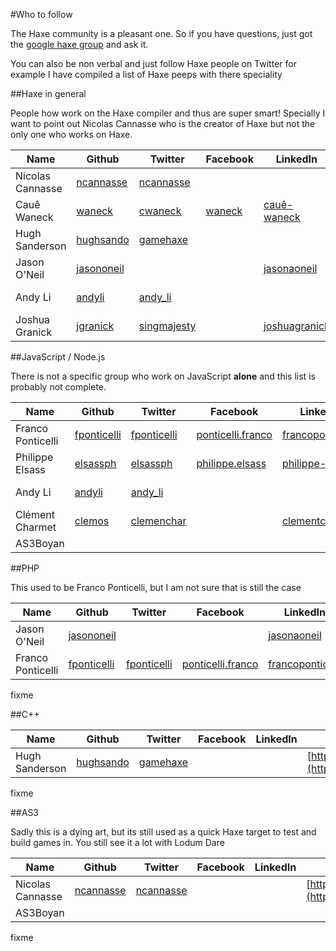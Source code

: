 #Who to follow

The Haxe community is a pleasant one.
So if you have questions, just got the [google haxe group](https://groups.google.com/forum/#!topic/haxelang/) and ask it.

You can also be non verbal and just follow Haxe people on Twitter for example
I have compiled a list of Haxe peeps with there speciality 


##Haxe in general

People how work on the Haxe compiler and thus are super smart!
Specially I want to point out Nicolas Cannasse who is the creator of Haxe but not the only one who works on Haxe.

| Name | Github | Twitter | Facebook | LinkedIn | Blog | 
|-------|------|-----------|---- | -------------|-------|
| Nicolas Cannasse | [ncannasse](https://github.com/ncannasse) | [ncannasse](https://twitter.com/ncannasse) | | | [http://ncannasse.fr/](http://ncannasse.fr/) |
| Cauê Waneck  | [waneck](https://github.com/waneck) | [cwaneck](https://twitter.com/cwaneck) | [waneck](https://www.facebook.com/waneck)  | [cauê-waneck](https://www.linkedin.com/pub/cau%C3%AA-waneck/16/303/b5) |  | 
| Hugh Sanderson | [hughsando](https://github.com/hughsando) | [gamehaxe](https://twitter.com/gamehaxe) |  |  | [http://gamehaxe.com/](http://gamehaxe.com/) | 
| Jason O'Neil | [jasononeil](https://github.com/jasononeil/) |  |  | [jasonaoneil](https://www.linkedin.com/in/jasonaoneil) | [http://jasono.co/](http://jasono.co/) | 
| Andy Li | [andyli](https://github.com/andyli) | [andy_li](https://twitter.com/andy_li) |  |  | [http://blog.onthewings.net/](http://blog.onthewings.net/) |
| Joshua Granick | [jgranick](https://github.com/jgranick) | [singmajesty](https://twitter.com/singmajesty) |  | [joshuagranick](https://www.linkedin.com/in/joshuagranick) | [http://www.joshuagranick.com/](http://www.joshuagranick.com/) | 



##JavaScript / Node.js

There is not a specific group who work on JavaScript **alone** and this list is probably not complete.

| Name | Github | Twitter | Facebook | LinkedIn | Blog | 
|-------|------|-----------|---- | -------------|-------|
| Franco Ponticelli | [fponticelli](https://github.com/fponticelli) | [fponticelli](https://twitter.com/fponticelli) | [ponticelli.franco](https://www.facebook.com/ponticelli.franco) | [francoponticelli](https://www.linkedin.com/in/francoponticelli) | [http://www.weblob.net/](http://www.weblob.net/)|
| Philippe Elsass | [elsassph](https://github.com/elsassph) | [elsassph](https://twitter.com/elsassph) | [philippe.elsass](https://www.facebook.com/philippe.elsass) | [philippe-elsass](https://www.linkedin.com/pub/philippe-elsass/4/aa7/4ab) | [http://philippe.elsass.me/](http://philippe.elsass.me/)|
| Andy Li | [andyli](https://github.com/andyli) | [andy_li](https://twitter.com/andy_li) |  |  | [http://blog.onthewings.net/](http://blog.onthewings.net/) |
| Clément Charmet | [clemos](https://github.com/clemos) | [clemenchar](https://twitter.com/clemenchar) |  | [clementcharmet](https://fr.linkedin.com/in/clementcharmet) |  |
| AS3Boyan |  |  |  |  |  |  |




##PHP

This used to be Franco Ponticelli, but I am not sure that is still the case

| Name | Github | Twitter | Facebook | LinkedIn | Blog | 
|-------|------|-----------|---- | -------------|-------|
| Jason O'Neil | [jasononeil](https://github.com/jasononeil/) |  |  | [jasonaoneil](https://www.linkedin.com/in/jasonaoneil) | [http://jasono.co/](http://jasono.co/) |
| Franco Ponticelli | [fponticelli](https://github.com/fponticelli) | [fponticelli](https://twitter.com/fponticelli) | [ponticelli.franco](https://www.facebook.com/ponticelli.franco) | [francoponticelli](https://www.linkedin.com/in/francoponticelli) | [http://www.weblob.net/](http://www.weblob.net/)|

fixme

##C++

| Name | Github | Twitter | Facebook | LinkedIn | Blog | 
|-------|------|-----------|---- | -------------|-------|
| Hugh Sanderson | [hughsando](https://github.com/hughsando) | [gamehaxe](https://twitter.com/gamehaxe) |  |  | [http://gamehaxe.com/](http://gamehaxe.com/) | 


fixme

##AS3

Sadly this is a dying art, but its still used as a quick Haxe target to test and build games in.
You still see it a lot with Lodum Dare

| Name | Github | Twitter | Facebook | LinkedIn | Blog | 
|-------|------|-----------|---- | -------------|-------|
| Nicolas Cannasse | [ncannasse](https://github.com/ncannasse) | [ncannasse](https://twitter.com/ncannasse) | | | [http://ncannasse.fr/](http://ncannasse.fr/) |
| AS3Boyan |  |  |  |  |  |  | 

fixme